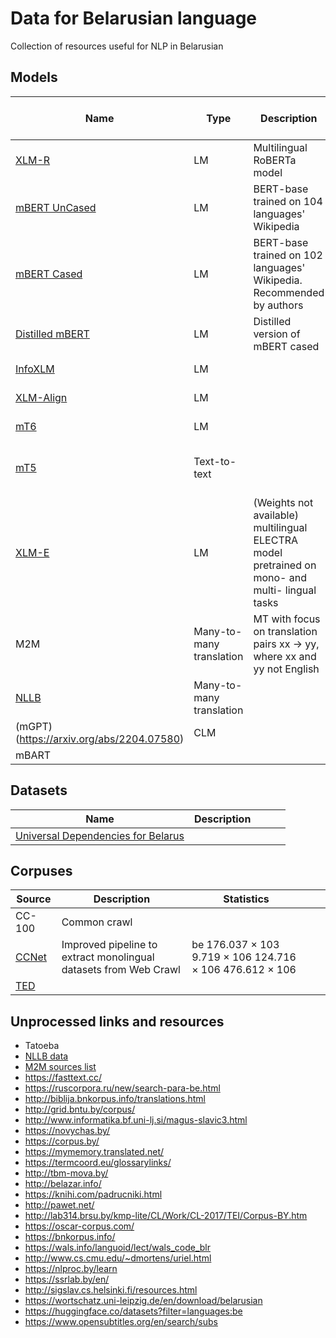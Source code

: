 # Data for Belarusian language 
  Collection of resources useful for NLP in Belarusian 

Models
-----
| Name  | Type | Description | Belarus language source  |
|---|---|---|---|
|  [XLM-R](https://arxiv.org/abs/1911.02116)| LM | Multilingual RoBERTa model | CC-100 corpus  |
| [mBERT UnCased](https://github.com/google-research/bert/blob/master/multilingual.md#list-of-languages)| LM | BERT-base trained on 104 languages' Wikipedia  | Wikipedia |
|  [mBERT Cased](https://github.com/google-research/bert/blob/master/multilingual.md#list-of-languages) |LM | BERT-base trained on 102 languages' Wikipedia. Recommended by authors | Wikipedia  |
| [Distilled mBERT](https://huggingface.co/distilbert-base-multilingual-cased) | LM | Distilled version of mBERT cased | Wikipedia |
| [InfoXLM](https://arxiv.org/abs/2007.07834) | LM | | CCNet corpus |
| [XLM-Align](https://aclanthology.org/2021.acl-long.265/) | LM | | CCNet corpus |
| [mT6](https://aclanthology.org/2021.acl-long.265/) | LM | | CCNet corpus |
| [mT5](https://arxiv.org/abs/2010.11934) | Text-to-text |  | be Belarusian 2.0 1.7 0.59  |
| [XLM-E](https://arxiv.org/abs/2010.11934) | LM | (Weights not available) multilingual ELECTRA model pretrained on mono- and multi- lingual tasks  | CC-100 corpus  |
| M2M | Many-to-many translation | MT with focus on translation pairs xx -> yy, where xx and yy not English |  |
| [NLLB](https://arxiv.org/abs/2207.04672) | Many-to-many translation | |  |
| (mGPT)(https://arxiv.org/abs/2204.07580)| CLM | | |
| mBART 



Datasets
-----
| Name  | Description |   |   |   |
|---|---|---|---|---|
|  [Universal Dependencies for Belarus](https://github.com/UniversalDependencies/UD_Belarusian-HSE) |  |   |   |   |



Corpuses 
----- 
| Source  | Description | Statistics  |   |   |
|---|---|---|---|---|
|  CC-100 | Common crawl |   |   |   |
| [CCNet](https://arxiv.org/abs/1911.00359)  | Improved pipeline to extract monolingual datasets from Web Crawl | be 176.037 × 103 9.719 × 106 124.716 × 106 476.612 × 106   |   |   |
| [TED](https://github.com/ajinkyakulkarni14/TED-Multilingual-Parallel-Corpus) |   |   |   |   |



Unprocessed links and resources
----- 
- Tatoeba
- [NLLB data](https://github.com/facebookresearch/fairseq/blob/nllb/examples/nllb/data/README.md)
- [M2M sources list](https://arxiv.org/pdf/2010.11125.pdf)
- https://fasttext.cc/
- https://ruscorpora.ru/new/search-para-be.html 
- http://biblija.bnkorpus.info/translations.html
- http://grid.bntu.by/corpus/
- http://www.informatika.bf.uni-lj.si/magus-slavic3.html
- https://novychas.by/
- https://corpus.by/
- https://mymemory.translated.net/ 
- https://termcoord.eu/glossarylinks/
- http://tbm-mova.by/
- http://belazar.info/
- https://knihi.com/padrucniki.html
- http://pawet.net/
- http://lab314.brsu.by/kmp-lite/CL/Work/CL-2017/TEI/Corpus-BY.htm
- https://oscar-corpus.com/
- https://bnkorpus.info/ 
- https://wals.info/languoid/lect/wals_code_blr
- http://www.cs.cmu.edu/~dmortens/uriel.html
- https://nlproc.by/learn
- https://ssrlab.by/en/
- http://sigslav.cs.helsinki.fi/resources.html
- https://wortschatz.uni-leipzig.de/en/download/belarusian
- https://huggingface.co/datasets?filter=languages:be
- https://www.opensubtitles.org/en/search/subs
